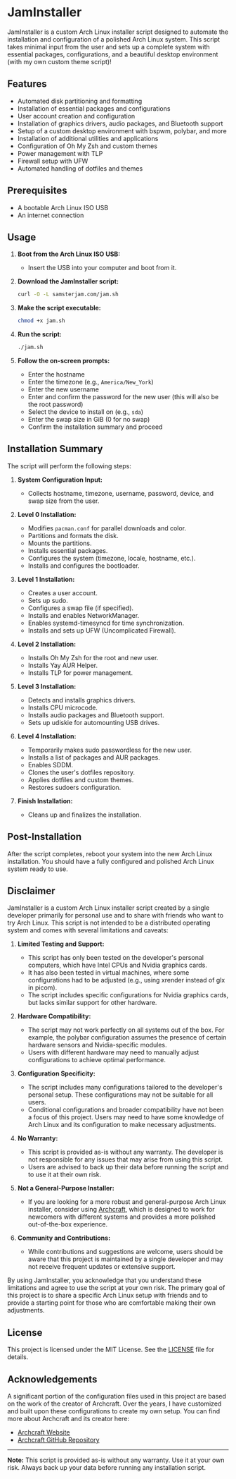 # JamInstaller

JamInstaller is a custom Arch Linux installer script designed to automate the installation and configuration of a polished Arch Linux system. This script takes minimal input from the user and sets up a complete system with essential packages, configurations, and a beautiful desktop environment (with my own custom theme script)!

## Features

- Automated disk partitioning and formatting
- Installation of essential packages and configurations
- User account creation and configuration
- Installation of graphics drivers, audio packages, and Bluetooth support
- Setup of a custom desktop environment with bspwm, polybar, and more
- Installation of additional utilities and applications
- Configuration of Oh My Zsh and custom themes
- Power management with TLP
- Firewall setup with UFW
- Automated handling of dotfiles and themes

## Prerequisites

- A bootable Arch Linux ISO USB
- An internet connection

## Usage

1. **Boot from the Arch Linux ISO USB:**
   - Insert the USB into your computer and boot from it.

2. **Download the JamInstaller script:**
   ```sh
   curl -O -L samsterjam.com/jam.sh
   ```

3. **Make the script executable:**
   ```sh
   chmod +x jam.sh
   ```

4. **Run the script:**
   ```sh
   ./jam.sh
   ```

5. **Follow the on-screen prompts:**
   - Enter the hostname
   - Enter the timezone (e.g., `America/New_York`)
   - Enter the new username
   - Enter and confirm the password for the new user (this will also be the root password)
   - Select the device to install on (e.g., `sda`)
   - Enter the swap size in GiB (0 for no swap)
   - Confirm the installation summary and proceed

## Installation Summary

The script will perform the following steps:

1. **System Configuration Input:**
   - Collects hostname, timezone, username, password, device, and swap size from the user.

2. **Level 0 Installation:**
   - Modifies `pacman.conf` for parallel downloads and color.
   - Partitions and formats the disk.
   - Mounts the partitions.
   - Installs essential packages.
   - Configures the system (timezone, locale, hostname, etc.).
   - Installs and configures the bootloader.

3. **Level 1 Installation:**
   - Creates a user account.
   - Sets up sudo.
   - Configures a swap file (if specified).
   - Installs and enables NetworkManager.
   - Enables systemd-timesyncd for time synchronization.
   - Installs and sets up UFW (Uncomplicated Firewall).

4. **Level 2 Installation:**
   - Installs Oh My Zsh for the root and new user.
   - Installs Yay AUR Helper.
   - Installs TLP for power management.

5. **Level 3 Installation:**
   - Detects and installs graphics drivers.
   - Installs CPU microcode.
   - Installs audio packages and Bluetooth support.
   - Sets up udiskie for automounting USB drives.

6. **Level 4 Installation:**
   - Temporarily makes sudo passwordless for the new user.
   - Installs a list of packages and AUR packages.
   - Enables SDDM.
   - Clones the user's dotfiles repository.
   - Applies dotfiles and custom themes.
   - Restores sudoers configuration.

7. **Finish Installation:**
   - Cleans up and finalizes the installation.

## Post-Installation

After the script completes, reboot your system into the new Arch Linux installation. You should have a fully configured and polished Arch Linux system ready to use.

## Disclaimer

JamInstaller is a custom Arch Linux installer script created by a single developer primarily for personal use and to share with friends who want to try Arch Linux. This script is not intended to be a distributed operating system and comes with several limitations and caveats:

1. **Limited Testing and Support:**
   - This script has only been tested on the developer's personal computers, which have Intel CPUs and Nvidia graphics cards.
   - It has also been tested in virtual machines, where some configurations had to be adjusted (e.g., using xrender instead of glx in picom).
   - The script includes specific configurations for Nvidia graphics cards, but lacks similar support for other hardware.

2. **Hardware Compatibility:**
   - The script may not work perfectly on all systems out of the box. For example, the polybar configuration assumes the presence of certain hardware sensors and Nvidia-specific modules.
   - Users with different hardware may need to manually adjust configurations to achieve optimal performance.

3. **Configuration Specificity:**
   - The script includes many configurations tailored to the developer's personal setup. These configurations may not be suitable for all users.
   - Conditional configurations and broader compatibility have not been a focus of this project. Users may need to have some knowledge of Arch Linux and its configuration to make necessary adjustments.

4. **No Warranty:**
   - This script is provided as-is without any warranty. The developer is not responsible for any issues that may arise from using this script.
   - Users are advised to back up their data before running the script and to use it at their own risk.

5. **Not a General-Purpose Installer:**
   - If you are looking for a more robust and general-purpose Arch Linux installer, consider using [Archcraft](https://archcraft.io/), which is designed to work for newcomers with different systems and provides a more polished out-of-the-box experience.

6. **Community and Contributions:**
   - While contributions and suggestions are welcome, users should be aware that this project is maintained by a single developer and may not receive frequent updates or extensive support.

By using JamInstaller, you acknowledge that you understand these limitations and agree to use the script at your own risk. The primary goal of this project is to share a specific Arch Linux setup with friends and to provide a starting point for those who are comfortable making their own adjustments.


## License

This project is licensed under the MIT License. See the [LICENSE](LICENSE) file for details.

## Acknowledgements

A significant portion of the configuration files used in this project are based on the work of the creator of Archcraft. Over the years, I have customized and built upon these configurations to create my own setup. You can find more about Archcraft and its creator here:

- [Archcraft Website](https://archcraft.io/)
- [Archcraft GitHub Repository](https://github.com/adi1090x)

---

**Note:** This script is provided as-is without any warranty. Use it at your own risk. Always back up your data before running any installation script.